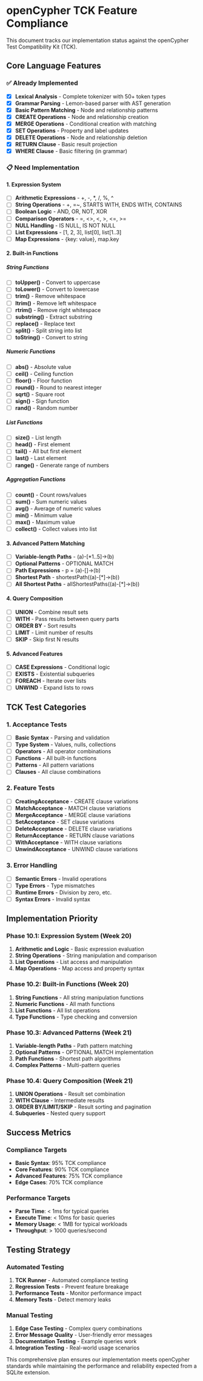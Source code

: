 # openCypher TCK Feature Compliance

This document tracks our implementation status against the openCypher Test Compatibility Kit (TCK).

## Core Language Features

### ✅ Already Implemented
- [x] **Lexical Analysis** - Complete tokenizer with 50+ token types
- [x] **Grammar Parsing** - Lemon-based parser with AST generation
- [x] **Basic Pattern Matching** - Node and relationship patterns
- [x] **CREATE Operations** - Node and relationship creation
- [x] **MERGE Operations** - Conditional creation with matching
- [x] **SET Operations** - Property and label updates
- [x] **DELETE Operations** - Node and relationship deletion
- [x] **RETURN Clause** - Basic result projection
- [x] **WHERE Clause** - Basic filtering (in grammar)

### 📋 Need Implementation

#### 1. Expression System
- [ ] **Arithmetic Expressions** - +, -, *, /, %, ^
- [ ] **String Operations** - +, =~, STARTS WITH, ENDS WITH, CONTAINS
- [ ] **Boolean Logic** - AND, OR, NOT, XOR
- [ ] **Comparison Operators** - =, <>, <, >, <=, >=
- [ ] **NULL Handling** - IS NULL, IS NOT NULL
- [ ] **List Expressions** - [1, 2, 3], list[0], list[1..3]
- [ ] **Map Expressions** - {key: value}, map.key

#### 2. Built-in Functions

##### String Functions
- [ ] **toUpper()** - Convert to uppercase
- [ ] **toLower()** - Convert to lowercase
- [ ] **trim()** - Remove whitespace
- [ ] **ltrim()** - Remove left whitespace
- [ ] **rtrim()** - Remove right whitespace
- [ ] **substring()** - Extract substring
- [ ] **replace()** - Replace text
- [ ] **split()** - Split string into list
- [ ] **toString()** - Convert to string

##### Numeric Functions
- [ ] **abs()** - Absolute value
- [ ] **ceil()** - Ceiling function
- [ ] **floor()** - Floor function
- [ ] **round()** - Round to nearest integer
- [ ] **sqrt()** - Square root
- [ ] **sign()** - Sign function
- [ ] **rand()** - Random number

##### List Functions
- [ ] **size()** - List length
- [ ] **head()** - First element
- [ ] **tail()** - All but first element
- [ ] **last()** - Last element
- [ ] **range()** - Generate range of numbers

##### Aggregation Functions
- [ ] **count()** - Count rows/values
- [ ] **sum()** - Sum numeric values
- [ ] **avg()** - Average of numeric values
- [ ] **min()** - Minimum value
- [ ] **max()** - Maximum value
- [ ] **collect()** - Collect values into list

#### 3. Advanced Pattern Matching
- [ ] **Variable-length Paths** - (a)-[*1..5]->(b)
- [ ] **Optional Patterns** - OPTIONAL MATCH
- [ ] **Path Expressions** - p = (a)-[]->(b)
- [ ] **Shortest Path** - shortestPath((a)-[*]->(b))
- [ ] **All Shortest Paths** - allShortestPaths((a)-[*]->(b))

#### 4. Query Composition
- [ ] **UNION** - Combine result sets
- [ ] **WITH** - Pass results between query parts
- [ ] **ORDER BY** - Sort results
- [ ] **LIMIT** - Limit number of results
- [ ] **SKIP** - Skip first N results

#### 5. Advanced Features
- [ ] **CASE Expressions** - Conditional logic
- [ ] **EXISTS** - Existential subqueries
- [ ] **FOREACH** - Iterate over lists
- [ ] **UNWIND** - Expand lists to rows

## TCK Test Categories

### 1. Acceptance Tests
- [ ] **Basic Syntax** - Parsing and validation
- [ ] **Type System** - Values, nulls, collections
- [ ] **Operators** - All operator combinations
- [ ] **Functions** - All built-in functions
- [ ] **Patterns** - All pattern variations
- [ ] **Clauses** - All clause combinations

### 2. Feature Tests
- [ ] **CreatingAcceptance** - CREATE clause variations
- [ ] **MatchAcceptance** - MATCH clause variations
- [ ] **MergeAcceptance** - MERGE clause variations
- [ ] **SetAcceptance** - SET clause variations
- [ ] **DeleteAcceptance** - DELETE clause variations
- [ ] **ReturnAcceptance** - RETURN clause variations
- [ ] **WithAcceptance** - WITH clause variations
- [ ] **UnwindAcceptance** - UNWIND clause variations

### 3. Error Handling
- [ ] **Semantic Errors** - Invalid operations
- [ ] **Type Errors** - Type mismatches
- [ ] **Runtime Errors** - Division by zero, etc.
- [ ] **Syntax Errors** - Invalid syntax

## Implementation Priority

### Phase 10.1: Expression System (Week 20)
1. **Arithmetic and Logic** - Basic expression evaluation
2. **String Operations** - String manipulation and comparison
3. **List Operations** - List access and manipulation
4. **Map Operations** - Map access and property syntax

### Phase 10.2: Built-in Functions (Week 20)
1. **String Functions** - All string manipulation functions
2. **Numeric Functions** - All math functions
3. **List Functions** - All list operations
4. **Type Functions** - Type checking and conversion

### Phase 10.3: Advanced Patterns (Week 21)
1. **Variable-length Paths** - Path pattern matching
2. **Optional Patterns** - OPTIONAL MATCH implementation
3. **Path Functions** - Shortest path algorithms
4. **Complex Patterns** - Multi-pattern queries

### Phase 10.4: Query Composition (Week 21)
1. **UNION Operations** - Result set combination
2. **WITH Clause** - Intermediate results
3. **ORDER BY/LIMIT/SKIP** - Result sorting and pagination
4. **Subqueries** - Nested query support

## Success Metrics

### Compliance Targets
- **Basic Syntax**: 95% TCK compliance
- **Core Features**: 90% TCK compliance
- **Advanced Features**: 75% TCK compliance
- **Edge Cases**: 70% TCK compliance

### Performance Targets
- **Parse Time**: < 1ms for typical queries
- **Execute Time**: < 10ms for basic queries
- **Memory Usage**: < 1MB for typical workloads
- **Throughput**: > 1000 queries/second

## Testing Strategy

### Automated Testing
1. **TCK Runner** - Automated compliance testing
2. **Regression Tests** - Prevent feature breakage
3. **Performance Tests** - Monitor performance impact
4. **Memory Tests** - Detect memory leaks

### Manual Testing
1. **Edge Case Testing** - Complex query combinations
2. **Error Message Quality** - User-friendly error messages
3. **Documentation Testing** - Example queries work
4. **Integration Testing** - Real-world usage scenarios

This comprehensive plan ensures our implementation meets openCypher standards while maintaining the performance and reliability expected from a SQLite extension.